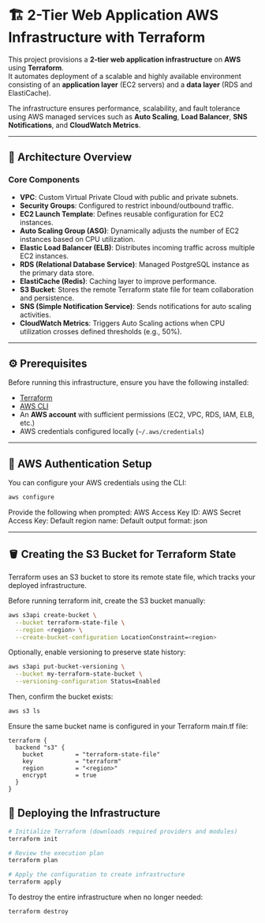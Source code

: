 # 🏗️ 2-Tier Web Application AWS Infrastructure with Terraform

This project provisions a **2-tier web application infrastructure** on **AWS** using **Terraform**.  
It automates deployment of a scalable and highly available environment consisting of an **application layer** (EC2 servers) and a **data layer** (RDS and ElastiCache).  

The infrastructure ensures performance, scalability, and fault tolerance using AWS managed services such as **Auto Scaling**, **Load Balancer**, **SNS Notifications**, and **CloudWatch Metrics**.

---

## 🧩 Architecture Overview

### **Core Components**
- **VPC**: Custom Virtual Private Cloud with public and private subnets.
- **Security Groups**: Configured to restrict inbound/outbound traffic.
- **EC2 Launch Template**: Defines reusable configuration for EC2 instances.
- **Auto Scaling Group (ASG)**: Dynamically adjusts the number of EC2 instances based on CPU utilization.
- **Elastic Load Balancer (ELB)**: Distributes incoming traffic across multiple EC2 instances.
- **RDS (Relational Database Service)**: Managed PostgreSQL instance as the primary data store.
- **ElastiCache (Redis)**: Caching layer to improve performance.
- **S3 Bucket**: Stores the remote Terraform state file for team collaboration and persistence.
- **SNS (Simple Notification Service)**: Sends notifications for auto scaling activities.
- **CloudWatch Metrics**: Triggers Auto Scaling actions when CPU utilization crosses defined thresholds (e.g., 50%).

---

## ⚙️ Prerequisites

Before running this infrastructure, ensure you have the following installed:

- [Terraform](https://developer.hashicorp.com/terraform/downloads)
- [AWS CLI](https://docs.aws.amazon.com/cli/latest/userguide/getting-started-install.html)
- An **AWS account** with sufficient permissions (EC2, VPC, RDS, IAM, ELB, etc.)
- AWS credentials configured locally (`~/.aws/credentials`)

---

## 🔑 AWS Authentication Setup

You can configure your AWS credentials using the CLI:

```bash
aws configure
```

Provide the following when prompted:
AWS Access Key ID: <your-access-key>
AWS Secret Access Key: <your-secret-key>
Default region name: <your-region>
Default output format: json

----------------------

## 🪣 Creating the S3 Bucket for Terraform State

Terraform uses an S3 bucket to store its remote state file, which tracks your deployed infrastructure.

Before running terraform init, create the S3 bucket manually:
```bash
aws s3api create-bucket \
  --bucket terraform-state-file \
  --region <region> \
  --create-bucket-configuration LocationConstraint=<region>
```

Optionally, enable versioning to preserve state history:

```bash
aws s3api put-bucket-versioning \
  --bucket my-terraform-state-bucket \
  --versioning-configuration Status=Enabled
```

Then, confirm the bucket exists:

```bash
aws s3 ls
```

Ensure the same bucket name is configured in your Terraform main.tf file:
```HCL
terraform {
  backend "s3" {
    bucket         = "terraform-state-file"
    key            = "terraform"
    region         = "<region>"
    encrypt        = true
  }
}
```

## 🚀 Deploying the Infrastructure
```bash
# Initialize Terraform (downloads required providers and modules)
terraform init

# Review the execution plan
terraform plan

# Apply the configuration to create infrastructure
terraform apply
```

To destroy the entire infrastructure when no longer needed:

```bash
terraform destroy
```
